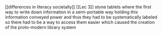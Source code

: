 [[differences in literacy societally]] [[Lec 3]]
stone tablets where the first way to write down information in a semi-portable way
holding this information conveyed power and thus they had to be systematically labeled so there had to be a way to access them easier which caused the creation of the proto-modern library system
